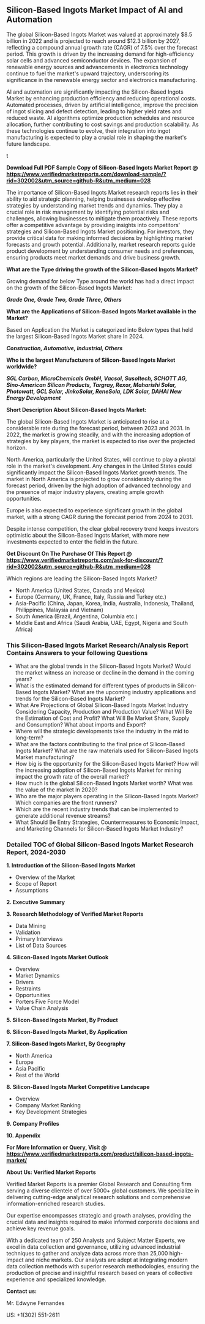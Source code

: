 <h2>Silicon-Based Ingots Market Impact of AI and Automation</h2><p>The global Silicon-Based Ingots Market was valued at approximately $8.5 billion in 2022 and is projected to reach around $12.3 billion by 2027, reflecting a compound annual growth rate (CAGR) of 7.5% over the forecast period. This growth is driven by the increasing demand for high-efficiency solar cells and advanced semiconductor devices. The expansion of renewable energy sources and advancements in electronics technology continue to fuel the market's upward trajectory, underscoring its significance in the renewable energy sector and electronics manufacturing.</p><p>AI and automation are significantly impacting the Silicon-Based Ingots Market by enhancing production efficiency and reducing operational costs. Automated processes, driven by artificial intelligence, improve the precision of ingot slicing and defect detection, leading to higher yield rates and reduced waste. AI algorithms optimize production schedules and resource allocation, further contributing to cost savings and production scalability. As these technologies continue to evolve, their integration into ingot manufacturing is expected to play a crucial role in shaping the market's future landscape.</p>t</p><p id="" class=""><strong>Download Full PDF Sample Copy of Silicon-Based Ingots Market Report @ <a href="https://www.verifiedmarketreports.com/download-sample/?rid=302002&utm_source=github-R&utm_medium=028" target="_blank">https://www.verifiedmarketreports.com/download-sample/?rid=302002&utm_source=github-R&utm_medium=028</a></strong></p><p>The importance of&nbsp;Silicon-Based Ingots Market research reports lies in their ability to aid strategic planning, helping businesses develop effective strategies by understanding market trends and dynamics. They play a crucial role in risk management by identifying potential risks and challenges, allowing businesses to mitigate them proactively. These reports offer a competitive advantage by providing insights into competitors' strategies and Silicon-Based Ingots Market positioning. For investors, they provide critical data for making informed decisions by highlighting market forecasts and growth potential. Additionally, market research reports guide product development by understanding consumer needs and preferences, ensuring products meet market demands and drive business growth.</p><p><strong>What are the&nbsp;Type driving the growth of the Silicon-Based Ingots Market?</strong></p><p id="" class="">Growing demand for below Type around the world has had a direct impact on the growth of the Silicon-Based Ingots Market:</p><em><strong>Grade One, Grade Two, Grade Three, Others</strong></em></p><strong>What are the&nbsp;Applications&nbsp;of Silicon-Based Ingots Market available in the Market?</strong></p><p id="" class="">Based on Application the Market is categorized into Below types that held the largest Silicon-Based Ingots Market share In 2024.</p><em><strong>Construction, Automotive, Industrial, Others</strong></em></p><strong>Who is the largest Manufacturers of Silicon-Based Ingots Market worldwide?</strong></p><p><em><strong>SGL Carbon, MicroChemicals GmbH, Vacsol, Susoltech, SCHOTT AG, Sino-American Silicon Products, Targray, Rexor, Maharishi Solar, Photowatt, GCL Solar, JinkoSolar, ReneSola, LDK Solar, DAHAI New Energy Development</strong></em></p><p id="" class=""><strong>Short Description About Silicon-Based Ingots Market:</strong></p><p>The global Silicon-Based Ingots Market is anticipated to rise at a considerable rate during the forecast period, between 2023 and 2031. In 2022, the market is growing steadily, and with the increasing adoption of strategies by key players, the market is expected to rise over the projected horizon.</p><p>North America, particularly the United States, will continue to play a pivotal role in the market's development. Any changes in the United States could significantly impact the Silicon-Based Ingots Market growth trends. The market in North America is projected to grow considerably during the forecast period, driven by the high adoption of advanced technology and the presence of major industry players, creating ample growth opportunities.</p><p>Europe is also expected to experience significant growth in the global market, with a strong CAGR during the forecast period from 2024 to 2031.</p><p>Despite intense competition, the clear global recovery trend keeps investors optimistic about the Silicon-Based Ingots Market, with more new investments expected to enter the field in the future.</p><p id="" class=""><strong>Get Discount On The Purchase Of This Report @ <a href="https://www.verifiedmarketreports.com/ask-for-discount/?rid=302002&utm_source=github-R&utm_medium=028" target="_blank">https://www.verifiedmarketreports.com/ask-for-discount/?rid=302002&utm_source=github-R&utm_medium=028</a></strong></p>Which regions are leading the Silicon-Based Ingots Market?</p><ul><li>North America (United States, Canada and Mexico)</li><li>Europe (Germany, UK, France, Italy, Russia and Turkey etc.)</li><li>Asia-Pacific (China, Japan, Korea, India, Australia, Indonesia, Thailand, Philippines, Malaysia and Vietnam)</li><li>South America (Brazil, Argentina, Columbia etc.)</li><li>Middle East and Africa (Saudi Arabia, UAE, Egypt, Nigeria and South Africa)</li></ul><h3 id="" class="">This Silicon-Based Ingots Market Research/Analysis Report Contains Answers to your following Questions</h3><ul><li>What are the global trends in the Silicon-Based Ingots Market? Would the market witness an increase or decline in the demand in the coming years?</li><li>What is the estimated demand for different types of products in Silicon-Based Ingots Market? What are the upcoming industry applications and trends for the Silicon-Based Ingots Market?</li><li>What Are Projections of Global Silicon-Based Ingots Market Industry Considering Capacity, Production and Production Value? What Will Be the Estimation of Cost and Profit? What Will Be Market Share, Supply and Consumption? What about imports and Export?</li><li>Where will the strategic developments take the industry in the mid to long-term?</li><li>What are the factors contributing to the final price of Silicon-Based Ingots Market? What are the raw materials used for Silicon-Based Ingots Market manufacturing?</li><li>How big is the opportunity for the Silicon-Based Ingots Market? How will the increasing adoption of Silicon-Based Ingots Market for mining impact the growth rate of the overall market?</li><li>How much is the global Silicon-Based Ingots Market worth? What was the value of the market In 2020?</li><li>Who are the major players operating in the Silicon-Based Ingots Market? Which companies are the front runners?</li><li>Which are the recent industry trends that can be implemented to generate additional revenue streams?</li><li>What Should Be Entry Strategies, Countermeasures to Economic Impact, and Marketing Channels for Silicon-Based Ingots Market Industry?</li></ul><h3 id="" class="">Detailed TOC of Global Silicon-Based Ingots Market Research Report, 2024-2030</h3><p id="" class=""><strong>1. Introduction of the Silicon-Based Ingots Market</strong></p><ul><li>Overview of the Market</li><li>Scope of Report</li><li>Assumptions</li></ul><p id="" class=""><strong>2. Executive Summary</strong></p><p id="" class=""><strong>3. Research Methodology of Verified Market Reports</strong></p><ul><li>Data Mining</li><li>Validation</li><li>Primary Interviews</li><li>List of Data Sources</li></ul><p id="" class=""><strong>4. Silicon-Based Ingots Market Outlook</strong></p><ul><li>Overview</li><li>Market Dynamics</li><li>Drivers</li><li>Restraints</li><li>Opportunities</li><li>Porters Five Force Model</li><li>Value Chain Analysis</li></ul><p id="" class=""><strong>5. Silicon-Based Ingots Market, By Product</strong></p><p id="" class=""><strong>6. Silicon-Based Ingots Market, By Application</strong></p><p id="" class=""><strong>7. Silicon-Based Ingots Market, By Geography</strong></p><ul><li>North America</li><li>Europe</li><li>Asia Pacific</li><li>Rest of the World</li></ul><p id="" class=""><strong>8. Silicon-Based Ingots Market Competitive Landscape</strong></p><ul><li>Overview</li><li>Company Market Ranking</li><li>Key Development Strategies</li></ul><p id="" class=""><strong>9. Company Profiles</strong></p><p id="" class=""><strong>10. Appendix</strong></p><p id="" class=""><strong>For More Information or Query, Visit @ <a href="https://www.verifiedmarketreports.com/product/silicon-based-ingots-market/" target="_blank">https://www.verifiedmarketreports.com/product/silicon-based-ingots-market/</a></strong></p><p id="" class=""><strong>About Us: Verified Market Reports</strong></p><p id="" class="">Verified Market Reports is a premier Global Research and Consulting firm serving a diverse clientele of over 5000+ global customers. We specialize in delivering cutting-edge analytical research solutions and comprehensive information-enriched research studies.</p><p id="" class="">Our expertise encompasses strategic and growth analyses, providing the crucial data and insights required to make informed corporate decisions and achieve key revenue goals.</p><p id="" class="">With a dedicated team of 250 Analysts and Subject Matter Experts, we excel in data collection and governance, utilizing advanced industrial techniques to gather and analyze data across more than 25,000 high-impact and niche markets. Our analysts are adept at integrating modern data collection methods with superior research methodologies, ensuring the production of precise and insightful research based on years of collective experience and specialized knowledge.</p><p id="" class=""><strong>Contact us:</strong></p><p id="" class="">Mr. Edwyne Fernandes</p><p id="" class="">US: +1(302) 551-2611</p>